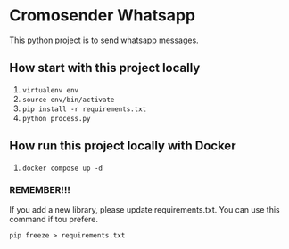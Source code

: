 # Cromosender Whatsapp
This python project is to send whatsapp messages.

## How start with this project locally

1. `virtualenv env`
2. `source env/bin/activate`
3. `pip install -r requirements.txt`
4. `python process.py`

## How run this project locally with Docker

1. `docker compose up -d`

### REMEMBER!!!
If you add a new library, please update requirements.txt.
You can use this command if tou prefere.

`pip freeze > requirements.txt`
